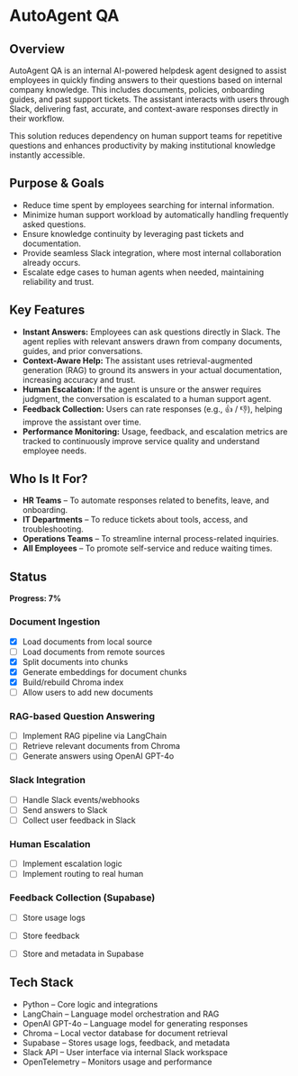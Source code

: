 # AutoAgent QA

## Overview

AutoAgent QA is an internal AI-powered helpdesk agent designed to assist employees in quickly finding answers to their questions based on internal company knowledge. This includes documents, policies, onboarding guides, and past support tickets. The assistant interacts with users through Slack, delivering fast, accurate, and context-aware responses directly in their workflow.

This solution reduces dependency on human support teams for repetitive questions and enhances productivity by making institutional knowledge instantly accessible.

## Purpose & Goals

*   Reduce time spent by employees searching for internal information.
*   Minimize human support workload by automatically handling frequently asked questions.
*   Ensure knowledge continuity by leveraging past tickets and documentation.
*   Provide seamless Slack integration, where most internal collaboration already occurs.
*   Escalate edge cases to human agents when needed, maintaining reliability and trust.

## Key Features

*   **Instant Answers:** Employees can ask questions directly in Slack. The agent replies with relevant answers drawn from company documents, guides, and prior conversations.
*   **Context-Aware Help:** The assistant uses retrieval-augmented generation (RAG) to ground its answers in your actual documentation, increasing accuracy and trust.
*   **Human Escalation:** If the agent is unsure or the answer requires judgment, the conversation is escalated to a human support agent.
*   **Feedback Collection:** Users can rate responses (e.g., 👍 / 👎), helping improve the assistant over time.
*   **Performance Monitoring:** Usage, feedback, and escalation metrics are tracked to continuously improve service quality and understand employee needs.

## Who Is It For?

*   **HR Teams** – To automate responses related to benefits, leave, and onboarding.
*   **IT Departments** – To reduce tickets about tools, access, and troubleshooting.
*   **Operations Teams** – To streamline internal process-related inquiries.
*   **All Employees** – To promote self-service and reduce waiting times.

## Status

**Progress: 7%**

### Document Ingestion
- [x] Load documents from local source
- [ ] Load documents from remote sources
- [x] Split documents into chunks
- [x] Generate embeddings for document chunks
- [x] Build/rebuild Chroma index
- [ ] Allow users to add new documents
 
### RAG-based Question Answering
- [ ] Implement RAG pipeline via LangChain
- [ ] Retrieve relevant documents from Chroma
- [ ] Generate answers using OpenAI GPT-4o

### Slack Integration
- [ ] Handle Slack events/webhooks
- [ ] Send answers to Slack
- [ ] Collect user feedback in Slack

### Human Escalation
- [ ] Implement escalation logic 
- [ ] Implement routing to real human

### Feedback Collection (Supabase)
- [ ] Store usage logs
- [ ] Store feedback
- [ ] Store and metadata in Supabase



## Tech Stack

*   Python – Core logic and integrations
*   LangChain – Language model orchestration and RAG
*   OpenAI GPT-4o – Language model for generating responses
*   Chroma – Local vector database for document retrieval
*   Supabase – Stores usage logs, feedback, and metadata
*   Slack API – User interface via internal Slack workspace
*   OpenTelemetry – Monitors usage and performance
